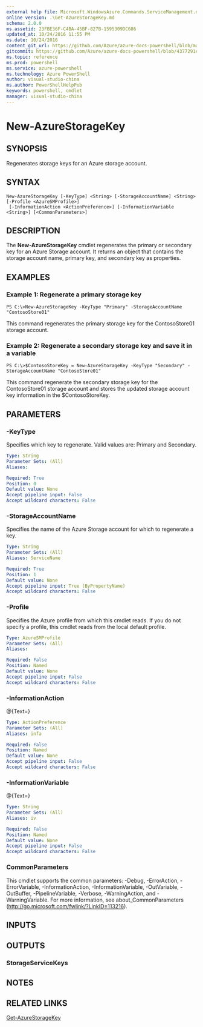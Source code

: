 ```yaml
---
external help file: Microsoft.WindowsAzure.Commands.ServiceManagement.dll-Help.xml
online version: .\Get-AzureStorageKey.md
schema: 2.0.0
ms.assetid: 23FBE36F-C4BA-45BF-827B-1595309DC686
updated_at: 10/24/2016 11:55 PM
ms.date: 10/24/2016
content_git_url: https://github.com/Azure/azure-docs-powershell/blob/master/azureps-cmdlets-docs/ServiceManagement/Azure.Service/v2.1.0/New-AzureStorageKey.md
gitcommit: https://github.com/Azure/azure-docs-powershell/blob/4377291ee360e58e2c1c5d644155daf6a0279055/azureps-cmdlets-docs/ServiceManagement/Azure.Service/v2.1.0/New-AzureStorageKey.md
ms.topic: reference
ms.prod: powershell
ms.service: azure-powershell
ms.technology: Azure PowerShell
author: visual-studio-china
ms.author: PowerShellHelpPub
keywords: powershell, cmdlet
manager: visual-studio-china
---
```


# New-AzureStorageKey

## SYNOPSIS
Regenerates storage keys for an Azure storage account.

## SYNTAX

```
New-AzureStorageKey [-KeyType] <String> [-StorageAccountName] <String> [-Profile <AzureSMProfile>]
 [-InformationAction <ActionPreference>] [-InformationVariable <String>] [<CommonParameters>]
```

## DESCRIPTION
The **New-AzureStorageKey** cmdlet regenerates the primary or secondary key for an Azure Storage account.
It returns an object that contains the storage account name, primary key, and secondary key as properties.

## EXAMPLES

### Example 1: Regenerate a primary storage key
```
PS C:\>New-AzureStorageKey -KeyType "Primary" -StorageAccountName "ContosoStore01"
```

This command regenerates the primary storage key for the ContosoStore01 storage account.

### Example 2: Regenerate a secondary storage key and save it in a variable
```
PS C:\>$ContosoStoreKey = New-AzureStorageKey -KeyType "Secondary" -StorageAccountName "ContosoStore01"
```

This command regenerate the secondary storage key for the ContosoStore01 storage account and stores the updated storage account key information in the $ContosoStoreKey.

## PARAMETERS

### -KeyType
Specifies which key to regenerate.
Valid values are: Primary and Secondary.

```yaml
Type: String
Parameter Sets: (All)
Aliases: 

Required: True
Position: 0
Default value: None
Accept pipeline input: False
Accept wildcard characters: False
```

### -StorageAccountName
Specifies the name of the Azure Storage account for which to regenerate a key.

```yaml
Type: String
Parameter Sets: (All)
Aliases: ServiceName

Required: True
Position: 1
Default value: None
Accept pipeline input: True (ByPropertyName)
Accept wildcard characters: False
```

### -Profile
Specifies the Azure profile from which this cmdlet reads.
If you do not specify a profile, this cmdlet reads from the local default profile.

```yaml
Type: AzureSMProfile
Parameter Sets: (All)
Aliases: 

Required: False
Position: Named
Default value: None
Accept pipeline input: False
Accept wildcard characters: False
```

### -InformationAction
@{Text=}

```yaml
Type: ActionPreference
Parameter Sets: (All)
Aliases: infa

Required: False
Position: Named
Default value: None
Accept pipeline input: False
Accept wildcard characters: False
```

### -InformationVariable
@{Text=}

```yaml
Type: String
Parameter Sets: (All)
Aliases: iv

Required: False
Position: Named
Default value: None
Accept pipeline input: False
Accept wildcard characters: False
```

### CommonParameters
This cmdlet supports the common parameters: -Debug, -ErrorAction, -ErrorVariable, -InformationAction, -InformationVariable, -OutVariable, -OutBuffer, -PipelineVariable, -Verbose, -WarningAction, and -WarningVariable. For more information, see about_CommonParameters (http://go.microsoft.com/fwlink/?LinkID=113216).

## INPUTS

## OUTPUTS

### StorageServiceKeys

## NOTES

## RELATED LINKS

[Get-AzureStorageKey](./Get-AzureStorageKey.md)


